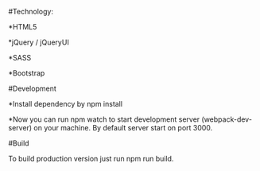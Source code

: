 #Technology:

*HTML5

*jQuery / jQueryUI

*SASS

*Bootstrap

#Development

*Install dependency by npm install

*Now you can run npm watch to start development server (webpack-dev-server) on your machine. By default server start on port 3000.


#Build

To build production version just run npm run build.
